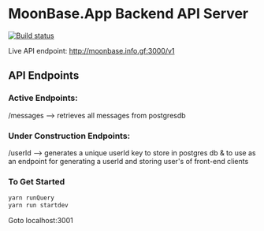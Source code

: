 # MoonBase.App Backend API Server

[![Build status](https://ci.appveyor.com/api/projects/status/h2uvmx9yft68k6b2?svg=true)](https://ci.appveyor.com/project/chidimo/express-api-template)

Live API endpoint: <http://moonbase.info.gf:3000/v1>

## API Endpoints

### Active Endpoints:
/messages --> retrieves all messages from postgresdb

### Under Construction Endpoints:
/userId --> generates a unique userId key to store in postgres db & to use as an endpoint for generating a userId and storing user's of front-end clients 

### To Get Started
```bash
yarn runQuery
yarn run startdev
```
Goto localhost:3001

